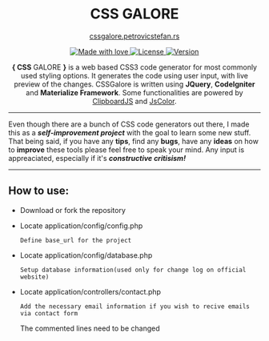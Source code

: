 <h1 align="center"><b>CSS</b> GALORE</h1>

<p align="center">
<a href="http://cssgalore.petrovicstefan.rs" target="_blank">cssgalore.petrovicstefan.rs</a>
</p>

<p align="center">
  <a href="#">
    <img src="https://img.shields.io/badge/made%20with-love-E760A4.svg" alt="Made with love">
  </a>
  <a href="https://cssgalore.mit-license.org/" target="_blank">
    <img src="https://img.shields.io/badge/license-MIT-green.svg" alt="License">
  </a>
  <a href="https://github.com/petrovicstefanrs/cssgalore/releases" target="_blank">
    <img src="https://img.shields.io/badge/version-0.7.0-f39f37.svg" alt="Version">
  </a>
</p>

<p align="center">
<b>{ CSS</b> GALORE <b>}</b> is a web based CSS3 code generator for most commonly used styling options. It generates the code using user input, with live preview of the changes. CSSGalore is written using <b>JQuery</b>, <b>CodeIgniter</b> and <b>Materialize Framework</b>. Some functionalities are powered by <a href="https://clipboardjs.com/">ClipboardJS</a> and <a href="http://jscolor.com/">JsColor</a>.
</p>

---

Even though there are a bunch of CSS code generators out there, I made this as a <b><i>self-improvement project</i></b> with the goal to learn some new stuff. That being said, if you have any <b>tips</b>, find any <b>bugs</b>, have any <b>ideas</b> on how to <b>improve</b> these tools please feel free to speak your mind. Any input is appreaciated, especially if it's <b><i>constructive critisism!</i></b>

---

## How to use:

* Download or fork the repository

* Locate application/config/config.php

      Define base_url for the project
  
* Locate application/config/database.php
 
      Setup database information(used only for change log on official website)
  
* Locate application/controllers/contact.php
    
      Add the necessary email information if you wish to recive emails via contact form
  
  The commented lines need to be changed
